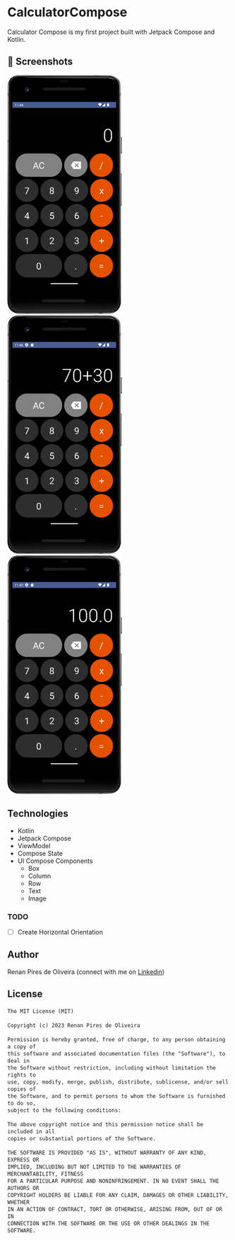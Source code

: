 # CalculatorCompose
Calculator Compose is my first project built with Jetpack Compose and Kotlin.

## :camera_flash: Screenshots
<!-- You can add more screenshots here if you like -->
<img src="/results/Screenshot_calculator_compose_1.png" width="260">&emsp;<img src="/results/Screenshot_calculator_compose_2.png" width="260">&emsp;<img src="/results/Screenshot_calculator_compose_3.png" width="260">

## Technologies
* Kotlin
* Jetpack Compose
* ViewModel
* Compose State
* UI Compose Components
    * Box
    * Column
    * Row
    * Text
    * Image

### TODO
- [ ] Create Horizontal Orientation

## Author
Renan Pires de Oliveira (connect with me on [Linkedin](https://www.linkedin.com/in/renan-pires-332568142/))

## License
```
The MIT License (MIT)

Copyright (c) 2023 Renan Pires de Oliveira

Permission is hereby granted, free of charge, to any person obtaining a copy of
this software and associated documentation files (the "Software"), to deal in
the Software without restriction, including without limitation the rights to
use, copy, modify, merge, publish, distribute, sublicense, and/or sell copies of
the Software, and to permit persons to whom the Software is furnished to do so,
subject to the following conditions:

The above copyright notice and this permission notice shall be included in all
copies or substantial portions of the Software.

THE SOFTWARE IS PROVIDED "AS IS", WITHOUT WARRANTY OF ANY KIND, EXPRESS OR
IMPLIED, INCLUDING BUT NOT LIMITED TO THE WARRANTIES OF MERCHANTABILITY, FITNESS
FOR A PARTICULAR PURPOSE AND NONINFRINGEMENT. IN NO EVENT SHALL THE AUTHORS OR
COPYRIGHT HOLDERS BE LIABLE FOR ANY CLAIM, DAMAGES OR OTHER LIABILITY, WHETHER
IN AN ACTION OF CONTRACT, TORT OR OTHERWISE, ARISING FROM, OUT OF OR IN
CONNECTION WITH THE SOFTWARE OR THE USE OR OTHER DEALINGS IN THE SOFTWARE.
```
